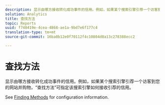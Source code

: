 ```yaml
---
description: 显示由哪方接收转化成功事件的信用。例如，如果某个搜索引擎引荐一个访客到您的网站并购物，“查找方法”可指定该搜索引擎如何接收引荐的信用。
solution: Analytics
title: 查找方法
topic: Reports
uuid: f748419e-4cea-4868-ae1a-9bd7e6f177c4
translation-type: tm+mt
source-git-commit: 16ba0b12e0f70112f4c10804d0a13c278388ecc2

---
```



# 查找方法

显示由哪方接收转化成功事件的信用。例如，如果某个搜索引擎引荐一个访客到您的网站并购物，“查找方法”可指定该搜索引擎如何接收引荐的信用。

See [Finding Methods](/help/admin/admin/finding-methods.md) for configuration information.
